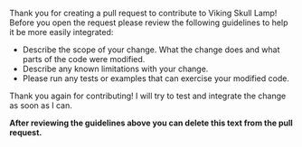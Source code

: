 Thank you for creating a pull request to contribute to Viking Skull Lamp!
Before you open the request please review the following guidelines
to help it be more easily integrated:

* Describe the scope of your change. What the change does and what parts of the code were modified.
* Describe any known limitations with your change.
* Please run any tests or examples that can exercise your modified code.

Thank you again for contributing! I will try to test and integrate the change as soon as I can.

__After reviewing the guidelines above you can delete this text from the pull request.__
